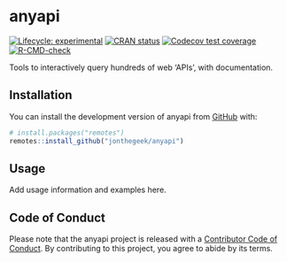 
<!-- README.md is generated from README.Rmd. Please edit that file -->

# anyapi

<!-- badges: start -->

[![Lifecycle:
experimental](https://img.shields.io/badge/lifecycle-experimental-orange.svg)](https://lifecycle.r-lib.org/articles/stages.html#experimental)
[![CRAN
status](https://www.r-pkg.org/badges/version/anyapi)](https://CRAN.R-project.org/package=anyapi)
[![Codecov test
coverage](https://codecov.io/gh/jonthegeek/anyapi/branch/main/graph/badge.svg)](https://app.codecov.io/gh/jonthegeek/anyapi?branch=main)
[![R-CMD-check](https://github.com/jonthegeek/anyapi/actions/workflows/R-CMD-check.yaml/badge.svg)](https://github.com/jonthegeek/anyapi/actions/workflows/R-CMD-check.yaml)
<!-- badges: end -->

Tools to interactively query hundreds of web ‘APIs’, with documentation.

## Installation

You can install the development version of anyapi from
[GitHub](https://github.com/) with:

``` r
# install.packages("remotes")
remotes::install_github("jonthegeek/anyapi")
```

## Usage

Add usage information and examples here.

## Code of Conduct

Please note that the anyapi project is released with a [Contributor Code
of Conduct](https://jonthegeek.github.io/anyapi/CODE_OF_CONDUCT.html).
By contributing to this project, you agree to abide by its terms.
